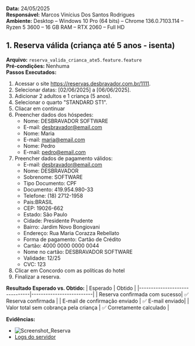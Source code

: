 **Data:** 24/05/2025  
**Responsável:** Marcos Vinícius Dos Santos Rodrigues  
**Ambiente:** Desktop – Windows 10 Pro (64 bits) – Chrome 136.0.7103.114 – Ryzen 5 3600 – 16 GB RAM – RTX 2060 – Full HD 

## 1. Reserva válida (criança até 5 anos - isenta)
**Arquivo:** `reserva_valida_crianca_ate5.feature.feature`  
**Pré-condições:** Nenhuma  
**Passos Executados:**
1. Acessar o site https://reservas.desbravador.com.br/1111.
2. Selecionar datas: [02/06/2025] a [06/06/2025].
3. Adicionar 2 adultos e 1 criança (5 anos).
4. Selecionar o quarto "STANDARD ST1".
5. Cliacar em continuar
6. Preencher dados dos hóspedes:
   - Nome: DESBRAVADOR SOFTWARE
   - E-mail: desbravador@email.com
   - Nome: Maria
   - E-mail: maria@email.com
   - Nome: Pedro
   - E-mail: pedro@email.com
7. Preencher dados de pagamento válidos:
   - E-mail: desbravador@email.com
   - Nome: DESBRAVADOR
   - Sobrenome: SOFTWARE
   - Tipo Documento: CPF
   - Documento: 419.954.980-33
   - Telefone: (18) 2712-1958
   - Pais:BRASIL
   - CEP: 19026-662
   - Estado: São Paulo
   - Cidade: Presidente Prudente
   - Bairro: Jardim Novo Bongiovani
   - Endereço: Rua Maria Corazza Rebellato
   - Forma de pagamento: Cartão de Crédito
   - Cartão: 4000 0000 0000 0044
   - Nome no cartão: DESBRAVADOR SOFTWARE
   - Validade: 12/25
   - CVC: 123
8. Clicar em Concordo com as políticas do hotel
9. Finalizar a reserva.

**Resultado Esperado vs. Obtido:**
| Esperado                      | Obtido                   |
|-------------------------------|--------------------------|
| Reserva confirmada com sucesso| ✅ Reserva confirmada |
| E-mail de confirmação enviado | ✅ E-mail enviado|
| Valor total sem cobrança pela criança | ✅ Corretamente calculado |

**Evidências:**
- ![Screenshot_Reserva](../evidencias/screenshots/reserva_confirmada_ate5.png)
- [Logs do servidor](../evidencias/logs/log_reserva_ate5.txt)